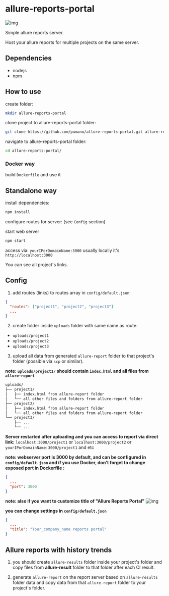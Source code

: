 # allure-reports-portal

![img](https://i.imgur.com/xpjU8MZ.png)

Simple allure reports server.

Host your allure reports for multiple projects on the same server.

## Dependencies

- nodejs
- npm

## How to use

create folder:

```bash
mkdir allure-reports-portal
```

clone project to allure-reports-portal folder:

```bash
git clone https://github.com/pumano/allure-reports-portal.git allure-reports-portal
```

navigate to allure-reports-portal folder:

```bash
cd allure-reports-portal/
```

### Docker way

build `Dockerfile` and use it

## Standalone way

install dependencies:

```bash
npm install
```

configure routes for server: (see `Config` section)

start web server

```bash
npm start
```

access via: `yourIPorDomainName:3000` usually locally it's `http://localhost:3000`

You can see all project's links.

## Config

1. add routes (links) to routes array in `config/default.json`:

```json
{
  "routes": ["project1", "project2", "project3"]
  ...
}
```

2. create folder inside `uploads` folder with same name as route:

- `uploads/project1`
- `uploads/project2`
- `uploads/project3`

3. upload all data from generated `allure-report` folder to that project's folder (possible via `scp` or similar).

**note: `uploads/project1/` should contain `index.html` and all files from `allure-report`**

```txt
uploads/
├── project1/
│   ├── index.html from allure-report folder
│   └── all other files and folders from allure-report folder
├── project2/
│   ├── index.html from allure-report folder
│   └── all other files and folders from allure-report folder
└── project3/
    ├── ...
    └── ...
```

**Server restarted after uploading and you can access to report via direct link:** `localhost:3000/project1` or `localhost:3000/project2` or `yourIPorDomainName:3000/project1` and etc

**note: webserver port is 3000 by default, and can be configured in `config/default.json` and if you use Docker, don't forget to change exposed port in Dockerfile  :**

```json
{
  ...
  "port": 3000
}
```

**note: also if you want to customize title of "Allure Reports Portal"**
![img](https://i.imgur.com/q3SmUFk.png)

**you can change settings in `config/default.json`**

```json
{
  ...
  "title": "Your_company_name reports portal"
}
```

## Allure reports with history trends

1. you should create `allure-results` folder inside your project's folder and copy files from **allure-result** folder to that folder after each CI result.

2. generate `allure-report` on the report server based on `allure-results` folder data and copy data from that `allure-report` folder to your project's folder.
